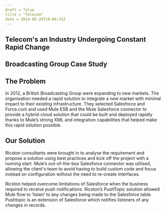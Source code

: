```yaml
---
draft = false
title = "Telecom"
date = 2014-05-20T10:04:31Z
---
```


## Telecom's an Industry Undergoing Constant Rapid Change
 

##  Broadcasting Group Case Study

## The Problem
In 2012, a British Broadcasting Group were expanding to new markets. The organisation needed a rapid solution to integrate 
a new market with minimal impact to their existing infrastructure. They selected Salesforce and Force.com and used Mule ESB and the Mule 
Salesforce connector to provide a hybrid-cloud solution that could be built and deployed rapidly thanks to Mule’s strong  XML 
and integration capabilities that helped make this rapid solution possible.

## Our Solution
Ricston consultants were brought in to analyse the requirement and propose a solution using best 
practices and kick off the project with a running start. Mule’s out-of-the-box Salesforce connector was utilised, allowing the 
client's team to avoid having to build custom code and focus instead on configuration without the need to re-create interfaces.

Ricston helped overcome limitations of Salesforce when the business required to receive push notifications. Ricston’s PushTopic 
solution allowed Mule flow to ‘listen’ to any changes being made to the Salesforce table. Pushtopic is an extension of 
Salesforce which notifies listeners of any changes in records. 

